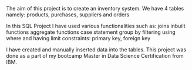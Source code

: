 The aim of this project is to create an inventory system.
We have 4 tables namely: products, purchases, suppliers and orders

In this SQL Project I have used various functionalities such as:
  joins
  inbuilt functions
  aggregate functions
  case statement
  group by
  filtering using where and having
  limit
  constraints: primary key, foreign key

I have created and manually inserted data into the tables.
This project was done as a part of my bootcamp Master in Data Science Certification from IBM.
